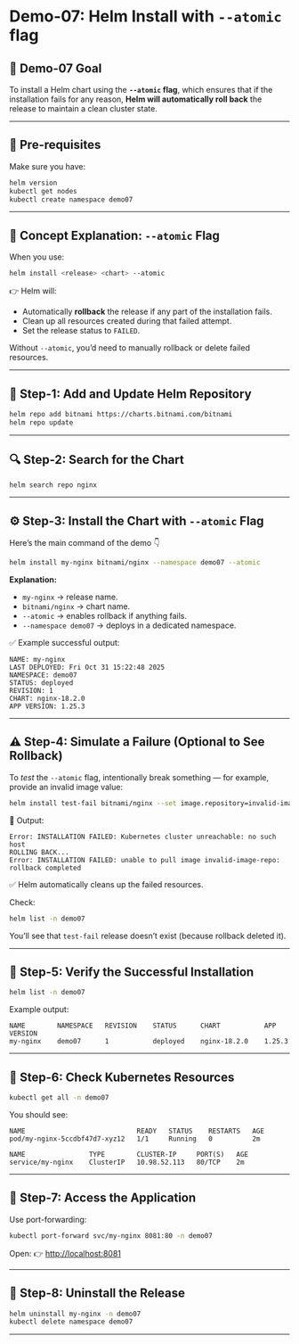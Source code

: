 # **Demo-07: Helm Install with `--atomic` flag**

## 🎯 **Demo-07 Goal**

To install a Helm chart using the **`--atomic` flag**, which ensures that if the installation fails for any reason, **Helm will automatically roll back** the release to maintain a clean cluster state.

---

## 🧩 **Pre-requisites**

Make sure you have:

```bash
helm version
kubectl get nodes
kubectl create namespace demo07
```

---

## 🧠 **Concept Explanation: `--atomic` Flag**

When you use:

```bash
helm install <release> <chart> --atomic
```

👉 Helm will:

* Automatically **rollback** the release if any part of the installation fails.
* Clean up all resources created during that failed attempt.
* Set the release status to `FAILED`.

Without `--atomic`, you’d need to manually rollback or delete failed resources.

---

## 🚀 **Step-1: Add and Update Helm Repository**

```bash
helm repo add bitnami https://charts.bitnami.com/bitnami
helm repo update
```

---

## 🔍 **Step-2: Search for the Chart**

```bash
helm search repo nginx
```

---

## ⚙️ **Step-3: Install the Chart with `--atomic` Flag**

Here’s the main command of the demo 👇

```bash
helm install my-nginx bitnami/nginx --namespace demo07 --atomic
```

**Explanation:**

* `my-nginx` → release name.
* `bitnami/nginx` → chart name.
* `--atomic` → enables rollback if anything fails.
* `--namespace demo07` → deploys in a dedicated namespace.

✅ Example successful output:

```
NAME: my-nginx
LAST DEPLOYED: Fri Oct 31 15:22:48 2025
NAMESPACE: demo07
STATUS: deployed
REVISION: 1
CHART: nginx-18.2.0
APP VERSION: 1.25.3
```

---

## ⚠️ **Step-4: Simulate a Failure (Optional to See Rollback)**

To *test* the `--atomic` flag, intentionally break something — for example, provide an invalid image value:

```bash
helm install test-fail bitnami/nginx --set image.repository=invalid-image-repo --atomic -n demo07
```

🔴 Output:

```
Error: INSTALLATION FAILED: Kubernetes cluster unreachable: no such host
ROLLING BACK...
Error: INSTALLATION FAILED: unable to pull image invalid-image-repo: rollback completed
```

✅ Helm automatically cleans up the failed resources.

Check:

```bash
helm list -n demo07
```

You’ll see that `test-fail` release doesn’t exist (because rollback deleted it).

---

## 🧾 **Step-5: Verify the Successful Installation**

```bash
helm list -n demo07
```

Example output:

```
NAME     	NAMESPACE	REVISION	STATUS  	CHART       	APP VERSION
my-nginx 	demo07   	1       	deployed	nginx-18.2.0	1.25.3
```

---

## 🧱 **Step-6: Check Kubernetes Resources**

```bash
kubectl get all -n demo07
```

You should see:

```
NAME                            READY   STATUS    RESTARTS   AGE
pod/my-nginx-5ccdbf47d7-xyz12   1/1     Running   0          2m

NAME                TYPE        CLUSTER-IP     PORT(S)   AGE
service/my-nginx    ClusterIP   10.98.52.113   80/TCP    2m
```

---

## 🔧 **Step-7: Access the Application**

Use port-forwarding:

```bash
kubectl port-forward svc/my-nginx 8081:80 -n demo07
```

Open: 👉 [http://localhost:8081](http://localhost:8081)

---

## 🧹 **Step-8: Uninstall the Release**

```bash
helm uninstall my-nginx -n demo07
kubectl delete namespace demo07
```

---
